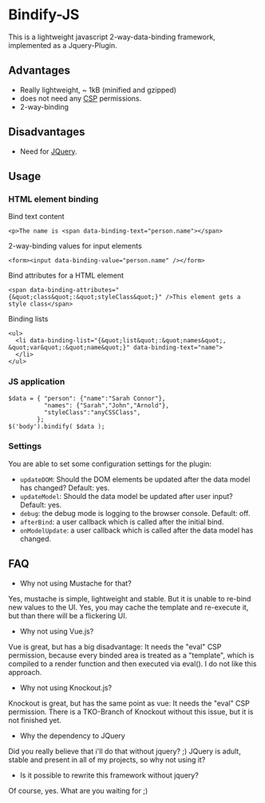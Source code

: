 # Bindify-JS

This is a lightweight javascript 2-way-data-binding framework, implemented as a Jquery-Plugin.

## Advantages

- Really lightweight, ~ 1kB (minified and gzipped)
- does not need any [CSP](https://en.wikipedia.org/wiki/Content_Security_Policy) permissions.
- 2-way-binding


## Disadvantages

- Need for [JQuery](http://jquery.com).

## Usage

### HTML element binding

Bind text content

    <p>The name is <span data-binding-text="person.name"></span>

2-way-binding values for input elements

    <form><input data-binding-value="person.name" /></form>

Bind attributes for a HTML element

    <span data-binding-attributes="{&quot;class&quot;:&quot;styleClass&quot;}" />This element gets a style class</span>

Binding lists

    <ul>
      <li data-binding-list="{&quot;list&quot;:&quot;names&quot;, &quot;var&quot;:&quot;name&quot;}" data-binding-text="name">
      </li>
    </ul>

### JS application

    $data = { "person": {"name":"Sarah Connor"},
              "names": {"Sarah","John","Arnold"},
              "styleClass":"anyCSSClass",
            };
    $('body').bindify( $data );
    
### Settings

You are able to set some configuration settings for the plugin:

- `updateDOM`: Should the DOM elements be updated after the data model has changed? Default: yes.
- `updateModel`: Should the data model be updated after user input? Default: yes.
- `debug`: the debug mode is logging to the browser console. Default: off.
- `afterBind`: a user callback which is called after the initial bind.
- `onModelUpdate`: a user callback which is called after the data model has changed.

## FAQ

- Why not using Mustache for that?

Yes, mustache is simple, lightweight and stable. But it is unable to re-bind new values to the UI. Yes, you may cache the template and re-execute it, but than there will be a flickering UI.

- Why not using Vue.js?

Vue is great, but has a big disadvantage: It needs the "eval" CSP permission, because every binded area is treated as a "template", which is compiled to a render function and then executed via eval(). I do not like this approach.

- Why not using Knockout.js?

Knockout is great, but has the same point as vue: It needs the "eval" CSP permission. There is a TKO-Branch of Knockout without this issue, but it is not finished yet. 
 
- Why the dependency to JQuery

Did you really believe that i'll do that without jquery? ;) JQuery is adult, stable and present in all of my projects, so why not using it?

- Is it possible to rewrite this framework without jquery?

Of course, yes. What are you waiting for ;)
